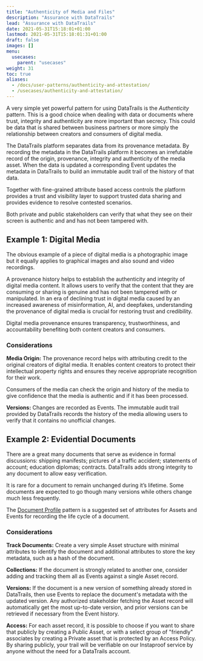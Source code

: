 ```yaml
---
title: "Authenticity of Media and Files"
description: "Assurance with DataTrails"
lead: "Assurance with DataTrails"
date: 2021-05-31T15:18:01+01:00
lastmod: 2021-05-31T15:18:01:31+01:00
draft: false
images: []
menu:
  usecases:
    parent: "usecases"
weight: 31
toc: true
aliases:
  - /docs/user-patterns/authenticity-and-attestation/
  - /usecases/authenticity-and-attestation/
---
```


A very simple yet powerful pattern for using DataTrails is the *Authenticity* pattern. This is a good choice when dealing with data or documents where trust, integrity and authenticity are more important than secrecy. This could be data that is shared between business partners or more simply the relationship between creators and consumers of digital media. 

The DataTrails platform separates data from its provenance metadata. By recording the metadata in the DataTrails platform it becomes an irrefutable record of the origin, provenance, integrity and authenticity of the media asset. When the data is updated a corresponding Event updates the metadata in DataTrails to build an immutable audit trail of the history of that data.

Together with fine-grained attribute based access controls the platform provides a trust and visibility layer to support trusted data sharing and provides evidence to resolve contested scenarios. 

Both private and public stakeholders can verify that what they see on their screen is authentic and and has not been tampered with.

## Example 1: Digital Media

The obvious example of a piece of digital media is a photographic image but it equally applies to graphical images and also sound and video recordings. 

A provenance history helps to establish the authenticity and integrity of digital media content. It allows users to verify that the content that they are consuming or sharing is genuine and has not been tampered with or manipulated. In an era of declining trust in digital media caused by an increased awareness of misinformation, AI, and deepfakes, understanding the provenance of digital media is crucial for restoring trust and credibility.

Digital media provenance ensures transparency, trustworthiness, and accountability benefiting both content creators and consumers.

### Considerations

**Media Origin:**
The provenance record helps with attributing credit to the original creators of digital media. It enables content creators to protect their intellectual property rights and ensures they receive appropriate recognition for their work.

Consumers of the media can check the origin and history of the media to give confidence that the media is authentic and if it has been processed.

**Versions:**
Changes are recorded as Events. The immutable audit trail provided by DataTrails records the history of the media allowing users to verify that it contains no unofficial changes. 

## Example 2: Evidential Documents

There are a great many documents that serve as evidence in formal discussions: shipping manifests; pictures of a traffic accident; statements of account; education diplomas; contracts. DataTrails adds strong integrity to any document to allow easy verification.

It is rare for a document to remain unchanged during it’s lifetime. Some documents are expected to go though many versions while others change much less frequently.

The [Document Profile](/developers/developer-patterns/document-profile/) pattern is a suggested set of attributes for Assets and Events for recording the life cycle of a document.

### Considerations

**Track Documents:** Create a very simple Asset structure with minimal attributes to identify the document and additional attributes to store the key metadata, such as a hash of the document.

**Collections:** If the document is strongly related to another one, consider adding and tracking them all as Events against a single Asset record.

**Versions:** If the document is a new version of something already stored in DataTrails, then use Events to replace the document's metadata with the updated version. Any authorized stakeholder fetching the Asset record will automatically get the most up-to-date version, and prior versions can be retrieved if necessary from the Event history.

**Access:** For each asset record, it is possible to choose if you want to share that publicly by creating a Public Asset, or with a select group of "friendly" associates by creating a Private asset that is protected by an Access Policy. By sharing publicly, your trail will be verifiable on our Instaproof service by anyone without the need for a DataTrails account.
